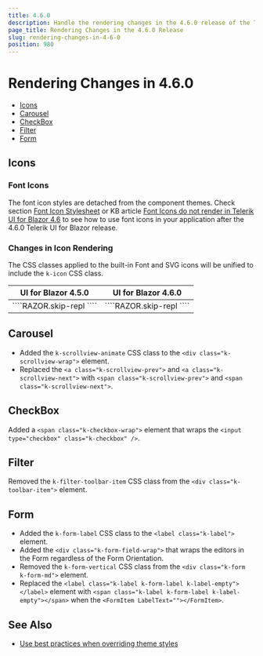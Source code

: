 ```yaml
---
title: 4.6.0
description: Handle the rendering changes in the 4.6.0 release of the Telerik UI for Blazor components.
page_title: Rendering Changes in the 4.6.0 Release
slug: rendering-changes-in-4-6-0
position: 980
---
```


# Rendering Changes in 4.6.0

* [Icons](#icons)
* [Carousel](#carousel)
* [CheckBox](#checkbox)
* [Filter](#filter)
* [Form](#form)

## Icons

### Font Icons

The font icon styles are detached from the component themes. Check section [Font Icon Stylesheet](slug://common-features-icons#font-icon-stylesheet) or KB article [Font Icons do not render in Telerik UI for Blazor 4.6](slug://icon-kb-font-icons-not-rendering) to see how to use font icons in your application after the 4.6.0 Telerik UI for Blazor release. 

### Changes in Icon Rendering

The CSS classes applied to the built-in Font and SVG icons will be unified to include the `k-icon` CSS class.

<table>
    <thead>
        <tr>
            <th>UI for Blazor 4.5.0</th>
            <th>UI for Blazor 4.6.0</th>
        </tr>
    </thead>
    <tbody>
        <tr>
            <td style="vertical-align:top">
````RAZOR.skip-repl
<span class="k-icon k-i-home"></span>
<span class="k-svg-icon k-svg-i-home"></span>
````
            </td>
            <td style="vertical-align:top">
````RAZOR.skip-repl
<span class="k-icon k-font-icon k-i-home"></span>
<span class="k-icon k-svg-icon k-svg-i-home"></span>
````
            </td>
        </tr>
    </tbody>
</table>

## Carousel

* Added the `k-scrollview-animate` CSS class to the `<div class="k-scrollview-wrap">` element.
* Replaced the `<a class="k-scrollview-prev">` and `<a class="k-scrollview-next">` with `<span class="k-scrollview-prev">` and `<span class="k-scrollview-next">`.

## CheckBox

Added a `<span class="k-checkbox-wrap">` element that wraps the `<input type="checkbox" class="k-checkbox" />`.

## Filter

Removed the `k-filter-toolbar-item` CSS class from the `<div class="k-toolbar-item">` element.

## Form

* Added the `k-form-label` CSS class to the `<label class="k-label">` element.
* Added the `<div class="k-form-field-wrap">` that wraps the editors in the Form regardless of the Form Orientation.
* Removed the `k-form-vertical` CSS class from the `<div class="k-form k-form-md">` element.
* Replaced the `<label class="k-label k-form-label k-label-empty"></label>` element with `<span class="k-label k-form-label k-label-empty"></span>` when the `<FormItem LabelText=""></FormItem>`.


## See Also

* [Use best practices when overriding theme styles](slug://themes-override#best-practices)
